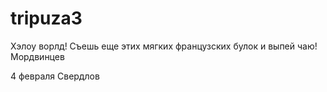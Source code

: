 # tripuza3
Хэлоу ворлд!
Съешь еще этих мягких французских булок и выпей чаю!
Мордвинцев

4 февраля
Свердлов

